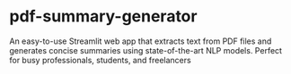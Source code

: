 # pdf-summary-generator
An easy-to-use Streamlit web app that extracts text from PDF files and generates concise summaries using state-of-the-art NLP models. Perfect for busy professionals, students, and freelancers
